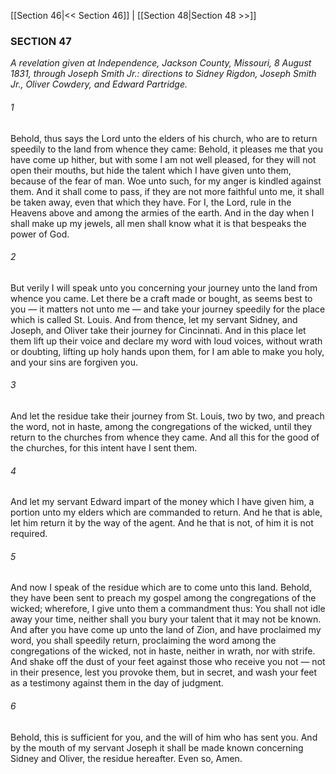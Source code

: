 [[Section 46|<< Section 46]]  |  [[Section 48|Section 48 >>]]

### SECTION 47

*A revelation given at Independence, Jackson County, Missouri, 8 August 1831, through Joseph Smith Jr.: directions to Sidney Rigdon, Joseph Smith Jr., Oliver Cowdery, and Edward Partridge.*

###### 1
Behold, thus says the Lord unto the elders of his church, who are to return speedily to the land from whence they came: Behold, it pleases me that you have come up hither, but with some I am not well pleased, for they will not open their mouths, but hide the talent which I have given unto them, because of the fear of man. Woe unto such, for my anger is kindled against them. And it shall come to pass, if they are not more faithful unto me, it shall be taken away, even that which they have. For I, the Lord, rule in the Heavens above and among the armies of the earth. And in the day when I shall make up my jewels, all men shall know what it is that bespeaks the power of God.

###### 2
But verily I will speak unto you concerning your journey unto the land from whence you came. Let there be a craft made or bought, as seems best to you — it matters not unto me — and take your journey speedily for the place which is called St. Louis. And from thence, let my servant Sidney, and Joseph, and Oliver take their journey for Cincinnati. And in this place let them lift up their voice and declare my word with loud voices, without wrath or doubting, lifting up holy hands upon them, for I am able to make you holy, and your sins are forgiven you.

###### 3
And let the residue take their journey from St. Louis, two by two, and preach the word, not in haste, among the congregations of the wicked, until they return to the churches from whence they came. And all this for the good of the churches, for this intent have I sent them.

###### 4
And let my servant Edward impart of the money which I have given him, a portion unto my elders which are commanded to return. And he that is able, let him return it by the way of the agent. And he that is not, of him it is not required.

###### 5
And now I speak of the residue which are to come unto this land. Behold, they have been sent to preach my gospel among the congregations of the wicked; wherefore, I give unto them a commandment thus: You shall not idle away your time, neither shall you bury your talent that it may not be known. And after you have come up unto the land of Zion, and have proclaimed my word, you shall speedily return, proclaiming the word among the congregations of the wicked, not in haste, neither in wrath, nor with strife. And shake off the dust of your feet against those who receive you not — not in their presence, lest you provoke them, but in secret, and wash your feet as a testimony against them in the day of judgment.

###### 6
Behold, this is sufficient for you, and the will of him who has sent you. And by the mouth of my servant Joseph it shall be made known concerning Sidney and Oliver, the residue hereafter. Even so, Amen.